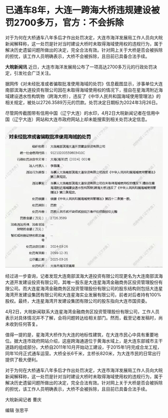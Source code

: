 # 已通车8年，大连一跨海大桥违规建设被罚2700多万，官方：不会拆除

对于为何在大桥通车八年多后才作出处罚决定，大连市海洋发展局工作人员向大皖新闻解释称，这一处罚是针对当时建设大桥时未取得海域使用权的违规行为，属于解决历史遗留问题所做出的决定，完全合法有效。针对网上关于大桥是否会被拆除的担忧，该工作人员明确表示，大桥不会被拆除，且目前已具备合法手续。

**大皖新闻讯** 近日，大连市海洋发展局公布了一项高达2700多万元的行政处罚决定，引发社会广泛关注。

据网传《对未经批准或者骗取批准使用海域的处罚》信息截图显示，涉事单位大连南部滨海大道投资有限公司因在未取得海域使用权的情况下，擅自在星海湾附近海域建设透水性构筑物（跨海大桥），违反了《中华人民共和国海域使用管理法》的相关规定，被处以2726.3589万元的罚款。处罚决定日期标为2024年3月26日。

尽管网传截图带有信用中国（辽宁大连）的水印，4月2日大皖新闻记者在信用中国（辽宁大连）网站和大连市政府网站上却未能搜索到相关处罚决定信息。

![858a9c7abd7dc566d69f4f87e2112c66.jpg](https://raw.githubusercontent.com/qqhsx/qqnews_image/main/2024/04/02/已通车8年，大连一跨海大桥违规建设被罚2700多万，官方：不会拆除/858a9c7abd7dc566d69f4f87e2112c66.jpg)

经过进一步查询，记者发现大连南部滨海大道投资有限公司现更名为大连南部滨海大道开发建设投资有限公司，其唯一股东是大连星海湾金融商务区投资管理股份有限公司。而大连星海湾金融商务区投资管理股份有限公司的股东结构则包括大连星海湾开发建设集团有限公司和大连星海实业发展有限公司，前者对后者持有100%股权。最终，大连星海湾开发建设集团有限公司的股东指向大连市国资委。

4月2日，大皖新闻联系大连星海湾金融商务区投资管理股份有限公司，工作人员表示对具体情况并不了解，会将问题转达给相关部门。然而，截至记者发稿时，尚未收到任何答复。

值得一提的是，星海湾大桥作为大连的地标性建筑，在大连市民心中具有重要地位。据大连市政府网站介绍，这座跨海通道位于黄海水域上，是大连东部城市主干道路的组成部分。大桥自2011年10月开始动工建设，于2015年1月完成合龙工程，同年10月正式通车运营。大桥全长6千米，主桥长820米，为大连市民的日常出行提供了极大便利。

对于为何在大桥通车八年多后才作出处罚决定，大连市海洋发展局工作人员向大皖新闻解释称，这一处罚是针对当时建设大桥时未取得海域使用权的违规行为，属于解决历史遗留问题所做出的决定，完全合法有效。针对网上关于大桥是否会被拆除的担忧，该工作人员明确表示，大桥不会被拆除，且目前已具备合法手续。

大皖新闻记者 曹庆

编辑 张思平

